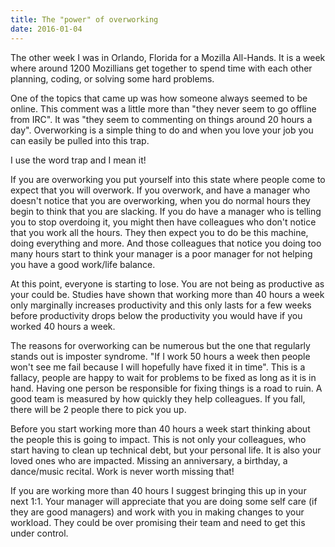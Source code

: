 ```yaml
---
title: The "power" of overworking
date: 2016-01-04
---
```

The other week I was in Orlando, Florida for a Mozilla All-Hands. It is a week where around 1200 Mozillians get together to spend time with each other planning, coding, or solving some hard problems.

One of the topics that came up was how someone always seemed to be online. This comment was a little more than "they never seem to go offline from IRC". It was "they seem to commenting on things around 20 hours a day". Overworking is a simple thing to do and when you love your job you can easily be pulled into this trap.

I use the word trap and I mean it!

If you are overworking you put yourself into this state where people come to expect that you will overwork. If you overwork, and have a manager who doesn't notice that you are overworking, when you do normal hours they begin to think that you are slacking. If you do have a manager who is telling you to stop overdoing it, you might then have colleagues who don't notice that you work all the hours. They then expect you to do be this machine, doing everything and more. And those colleagues that notice you doing too many hours start to think your manager is a poor manager for not helping you have a good work/life balance.

At this point, everyone is starting to lose. You are not being as productive as your could be. Studies have shown that working more than 40 hours a week only marginally increases productivity and this only lasts for a few weeks before productivity drops below the productivity you would have if you worked 40 hours a week.

The reasons for overworking can be numerous but the one that regularly stands out is imposter syndrome. "If I work 50 hours a week then people won't see me fail because I will hopefully have fixed it in time". This is a fallacy, people are happy to wait for problems to be fixed as long as it is in hand. Having one person be responsible for fixing things is a road to ruin. A good team is measured by how quickly they help colleagues. If you fall, there will be 2 people there to pick you up.

Before you start working more than 40 hours a week start thinking about the people this is going to impact. This is not only your colleagues, who start having to clean up technical debt, but your personal life. It is also your loved ones who are impacted. Missing an anniversary, a birthday, a dance/music recital. Work is never worth missing that!

If you are working more than 40 hours I suggest bringing this up in your next 1:1. Your manager will appreciate that you are doing some self care (if they are good managers) and work with you in making changes to your workload. They could be over promising their team and need to get this under control. 